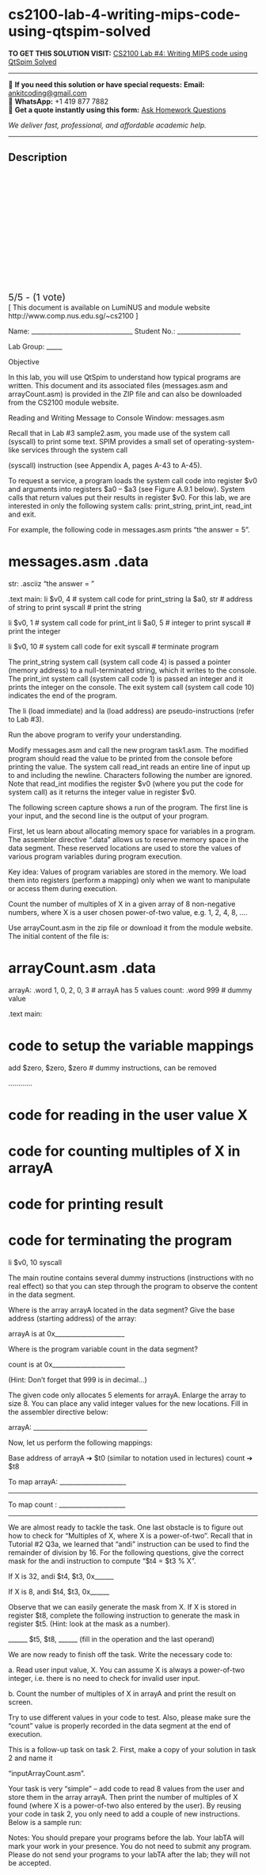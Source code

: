 # cs2100-lab-4-writing-mips-code-using-qtspim-solved
**TO GET THIS SOLUTION VISIT:** [CS2100 Lab #4: Writing MIPS code using QtSpim Solved](https://www.ankitcodinghub.com/product/cs2100-computer-organisation-solved/)


---

📩 **If you need this solution or have special requests:** **Email:** ankitcoding@gmail.com  
📱 **WhatsApp:** +1 419 877 7882  
📄 **Get a quote instantly using this form:** [Ask Homework Questions](https://www.ankitcodinghub.com/services/ask-homework-questions/)

*We deliver fast, professional, and affordable academic help.*

---

<h2>Description</h2>



<div class="kk-star-ratings kksr-auto kksr-align-center kksr-valign-top" data-payload="{&quot;align&quot;:&quot;center&quot;,&quot;id&quot;:&quot;114523&quot;,&quot;slug&quot;:&quot;default&quot;,&quot;valign&quot;:&quot;top&quot;,&quot;ignore&quot;:&quot;&quot;,&quot;reference&quot;:&quot;auto&quot;,&quot;class&quot;:&quot;&quot;,&quot;count&quot;:&quot;1&quot;,&quot;legendonly&quot;:&quot;&quot;,&quot;readonly&quot;:&quot;&quot;,&quot;score&quot;:&quot;5&quot;,&quot;starsonly&quot;:&quot;&quot;,&quot;best&quot;:&quot;5&quot;,&quot;gap&quot;:&quot;4&quot;,&quot;greet&quot;:&quot;Rate this product&quot;,&quot;legend&quot;:&quot;5\/5 - (1 vote)&quot;,&quot;size&quot;:&quot;24&quot;,&quot;title&quot;:&quot;CS2100 Lab #4: Writing MIPS code using QtSpim Solved&quot;,&quot;width&quot;:&quot;138&quot;,&quot;_legend&quot;:&quot;{score}\/{best} - ({count} {votes})&quot;,&quot;font_factor&quot;:&quot;1.25&quot;}">

<div class="kksr-stars">

<div class="kksr-stars-inactive">
            <div class="kksr-star" data-star="1" style="padding-right: 4px">


<div class="kksr-icon" style="width: 24px; height: 24px;"></div>
        </div>
            <div class="kksr-star" data-star="2" style="padding-right: 4px">


<div class="kksr-icon" style="width: 24px; height: 24px;"></div>
        </div>
            <div class="kksr-star" data-star="3" style="padding-right: 4px">


<div class="kksr-icon" style="width: 24px; height: 24px;"></div>
        </div>
            <div class="kksr-star" data-star="4" style="padding-right: 4px">


<div class="kksr-icon" style="width: 24px; height: 24px;"></div>
        </div>
            <div class="kksr-star" data-star="5" style="padding-right: 4px">


<div class="kksr-icon" style="width: 24px; height: 24px;"></div>
        </div>
    </div>

<div class="kksr-stars-active" style="width: 138px;">
            <div class="kksr-star" style="padding-right: 4px">


<div class="kksr-icon" style="width: 24px; height: 24px;"></div>
        </div>
            <div class="kksr-star" style="padding-right: 4px">


<div class="kksr-icon" style="width: 24px; height: 24px;"></div>
        </div>
            <div class="kksr-star" style="padding-right: 4px">


<div class="kksr-icon" style="width: 24px; height: 24px;"></div>
        </div>
            <div class="kksr-star" style="padding-right: 4px">


<div class="kksr-icon" style="width: 24px; height: 24px;"></div>
        </div>
            <div class="kksr-star" style="padding-right: 4px">


<div class="kksr-icon" style="width: 24px; height: 24px;"></div>
        </div>
    </div>
</div>


<div class="kksr-legend" style="font-size: 19.2px;">
            5/5 - (1 vote)    </div>
    </div>
[ This document is available on LumiNUS and module website http://www.comp.nus.edu.sg/~cs2100 ]

Name: ________________________________ Student No.: ____________________

Lab Group: _____

Objective

In this lab, you will use QtSpim to understand how typical programs are written. This document and its associated files (messages.asm and arrayCount.asm) is provided in the ZIP file and can also be downloaded from the CS2100 module website.

Reading and Writing Message to Console Window: messages.asm

Recall that in Lab #3 sample2.asm, you made use of the system call (syscall) to print some text. SPIM provides a small set of operating-system-like services through the system call

(syscall) instruction (see Appendix A, pages A-43 to A-45).

To request a service, a program loads the system call code into register $v0 and arguments into registers $a0 – $a3 (see Figure A.9.1 below). System calls that return values put their results in register $v0. For this lab, we are interested in only the following system calls: print_string, print_int, read_int and exit.

For example, the following code in messages.asm prints “the answer = 5”.

# messages.asm .data

str: .asciiz “the answer = ”

.text main: li $v0, 4 # system call code for print_string la $a0, str # address of string to print syscall # print the string

li $v0, 1 # system call code for print_int li $a0, 5 # integer to print syscall # print the integer

li $v0, 10 # system call code for exit syscall # terminate program

The print_string system call (system call code 4) is passed a pointer (memory address) to a null-terminated string, which it writes to the console. The print_int system call (system call code 1) is passed an integer and it prints the integer on the console. The exit system call (system call code 10) indicates the end of the program.

The li (load immediate) and la (load address) are pseudo-instructions (refer to Lab #3).

Run the above program to verify your understanding.

Modify messages.asm and call the new program task1.asm. The modified program should read the value to be printed from the console before printing the value. The system call read_int reads an entire line of input up to and including the newline. Characters following the number are ignored. Note that read_int modifies the register $v0 (where you put the code for system call) as it returns the integer value in register $v0.

The following screen capture shows a run of the program. The first line is your input, and the second line is the output of your program.

First, let us learn about allocating memory space for variables in a program. The assembler directive “.data” allows us to reserve memory space in the data segment. These reserved locations are used to store the values of various program variables during program execution.

Key idea: Values of program variables are stored in the memory. We load them into registers (perform a mapping) only when we want to manipulate or access them during execution.

Count the number of multiples of X in a given array of 8 non-negative numbers, where X is a user chosen power-of-two value, e.g. 1, 2, 4, 8, ….

Use arrayCount.asm in the zip file or download it from the module website. The initial content of the file is:

# arrayCount.asm .data

arrayA: .word 1, 0, 2, 0, 3 # arrayA has 5 values count: .word 999 # dummy value

.text main:

# code to setup the variable mappings

add $zero, $zero, $zero # dummy instructions, can be removed

…………

# code for reading in the user value X

# code for counting multiples of X in arrayA

# code for printing result

# code for terminating the program

li $v0, 10 syscall

The main routine contains several dummy instructions (instructions with no real effect) so that you can step through the program to observe the content in the data segment.

Where is the array arrayA located in the data segment? Give the base address (starting address) of the array:

arrayA is at 0x______________________

Where is the program variable count in the data segment?

count is at 0x_______________________

(Hint: Don’t forget that 999 is in decimal…)

The given code only allocates 5 elements for arrayA. Enlarge the array to size 8. You can place any valid integer values for the new locations. Fill in the assembler directive below:

arrayA: ____________________________________

Now, let us perform the following mappings:

Base address of arrayA ➔ $t0 (similar to notation used in lectures) count ➔ $t8

To map arrayA: _____________________

_____________________

To map count : _____________________

_____________________

We are almost ready to tackle the task. One last obstacle is to figure out how to check for “Multiples of X, where X is a power-of-two”. Recall that in Tutorial #2 Q3a, we learned that “andi” instruction can be used to find the remainder of division by 16. For the following questions, give the correct mask for the andi instruction to compute “$t4 = $t3 % X”.

If X is 32, andi $t4, $t3, 0x______

If X is 8, andi $t4, $t3, 0x______

Observe that we can easily generate the mask from X. If X is stored in register $t8, complete the following instruction to generate the mask in register $t5. (Hint: look at the mask as a number).

______ $t5, $t8, ______ (fill in the operation and the last operand)

We are now ready to finish off the task. Write the necessary code to:

a. Read user input value, X. You can assume X is always a power-of-two integer, i.e. there is no need to check for invalid user input.

b. Count the number of multiples of X in arrayA and print the result on screen.

Try to use different values in your code to test. Also, please make sure the “count” value is properly recorded in the data segment at the end of execution.

This is a follow-up task on task 2. First, make a copy of your solution in task 2 and name it

“inputArrayCount.asm”.

Your task is very “simple” – add code to read 8 values from the user and store them in the array arrayA. Then print the number of multiples of X found (where X is a power-of-two also entered by the user). By reusing your code in task 2, you only need to add a couple of new instructions. Below is a sample run:

Notes: You should prepare your programs before the lab. Your labTA will mark your work in your presence. You do not need to submit any program. Please do not send your programs to your labTA after the lab; they will not be accepted.
